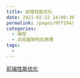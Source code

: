 ```yaml
---
title: 前端性能优化
date: 2021-02-22 14:08:30
permalink: /pages/9ff194/
categories:
  - 编程
  - 浏览器架构及原理
tags:
  - 
---
```


[前端性能优化](https://alienzhou.com/projects/fe-performance-journey/)
